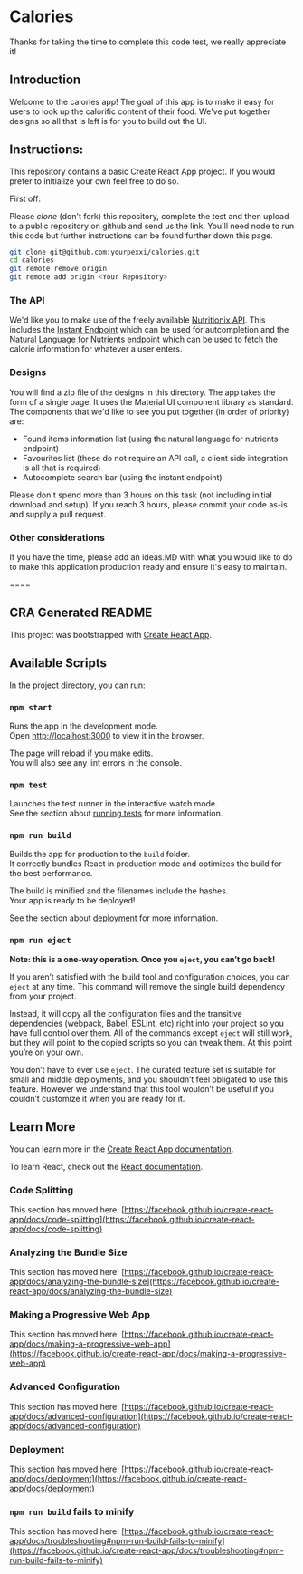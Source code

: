 # Calories

Thanks for taking the time to complete this code test, we really appreciate it!

## Introduction

Welcome to the calories app! The goal of this app is to make it easy for users to look up the calorific content of their food. We've put together designs so all that is left is for you to build out the UI.

## Instructions:

This repository contains a basic Create React App project. If you would prefer to initialize your own feel free to do so.

First off:

Please _clone_ (don't fork) this repository, complete the test and then upload to a public repository on github and send us the link. You'll need node to run this code but further instructions can be found further down this page.

```bash
git clone git@github.com:yourpexxi/calories.git
cd calories
git remote remove origin
git remote add origin <Your Repository>
```

### The API

We'd like you to make use of the freely available [Nutritionix API](https://developer.nutritionix.com/). This includes the [Instant Endpoint](https://docs.google.com/document/d/1_q-K-ObMTZvO0qUEAxROrN3bwMujwAN25sLHwJzliK0/edit#heading=h.h3vlpu5rgxy0) which can be used for autcompletion and the [Natural Language for Nutrients endpoint](https://docs.google.com/document/d/1_q-K-ObMTZvO0qUEAxROrN3bwMujwAN25sLHwJzliK0/edit) which can be used to fetch the calorie information for whatever a user enters.

### Designs

You will find a zip file of the designs in this directory. The app takes the form of a single page. It uses the Material UI component library as standard. The components that we'd like to see you put together (in order of priority) are:

- Found items information list (using the natural language for nutrients endpoint)
- Favourites list (these do not require an API call, a client side integration is all that is required)
- Autocomplete search bar (using the instant endpoint)

Please don't spend more than 3 hours on this task (not including initial download and setup). If you reach 3 hours, please commit your code as-is and supply a pull request.

### Other considerations

If you have the time, please add an ideas.MD with what you would like to do to make this application production ready and ensure it's easy to maintain.

====

## CRA Generated README

This project was bootstrapped with [Create React App](https://github.com/facebook/create-react-app).

## Available Scripts

In the project directory, you can run:

### `npm start`

Runs the app in the development mode.\
Open [http://localhost:3000](http://localhost:3000) to view it in the browser.

The page will reload if you make edits.\
You will also see any lint errors in the console.

### `npm test`

Launches the test runner in the interactive watch mode.\
See the section about [running tests](https://facebook.github.io/create-react-app/docs/running-tests) for more information.

### `npm run build`

Builds the app for production to the `build` folder.\
It correctly bundles React in production mode and optimizes the build for the best performance.

The build is minified and the filenames include the hashes.\
Your app is ready to be deployed!

See the section about [deployment](https://facebook.github.io/create-react-app/docs/deployment) for more information.

### `npm run eject`

**Note: this is a one-way operation. Once you `eject`, you can’t go back!**

If you aren’t satisfied with the build tool and configuration choices, you can `eject` at any time. This command will remove the single build dependency from your project.

Instead, it will copy all the configuration files and the transitive dependencies (webpack, Babel, ESLint, etc) right into your project so you have full control over them. All of the commands except `eject` will still work, but they will point to the copied scripts so you can tweak them. At this point you’re on your own.

You don’t have to ever use `eject`. The curated feature set is suitable for small and middle deployments, and you shouldn’t feel obligated to use this feature. However we understand that this tool wouldn’t be useful if you couldn’t customize it when you are ready for it.

## Learn More

You can learn more in the [Create React App documentation](https://facebook.github.io/create-react-app/docs/getting-started).

To learn React, check out the [React documentation](https://reactjs.org/).

### Code Splitting

This section has moved here: [https://facebook.github.io/create-react-app/docs/code-splitting](https://facebook.github.io/create-react-app/docs/code-splitting)

### Analyzing the Bundle Size

This section has moved here: [https://facebook.github.io/create-react-app/docs/analyzing-the-bundle-size](https://facebook.github.io/create-react-app/docs/analyzing-the-bundle-size)

### Making a Progressive Web App

This section has moved here: [https://facebook.github.io/create-react-app/docs/making-a-progressive-web-app](https://facebook.github.io/create-react-app/docs/making-a-progressive-web-app)

### Advanced Configuration

This section has moved here: [https://facebook.github.io/create-react-app/docs/advanced-configuration](https://facebook.github.io/create-react-app/docs/advanced-configuration)

### Deployment

This section has moved here: [https://facebook.github.io/create-react-app/docs/deployment](https://facebook.github.io/create-react-app/docs/deployment)

### `npm run build` fails to minify

This section has moved here: [https://facebook.github.io/create-react-app/docs/troubleshooting#npm-run-build-fails-to-minify](https://facebook.github.io/create-react-app/docs/troubleshooting#npm-run-build-fails-to-minify)
